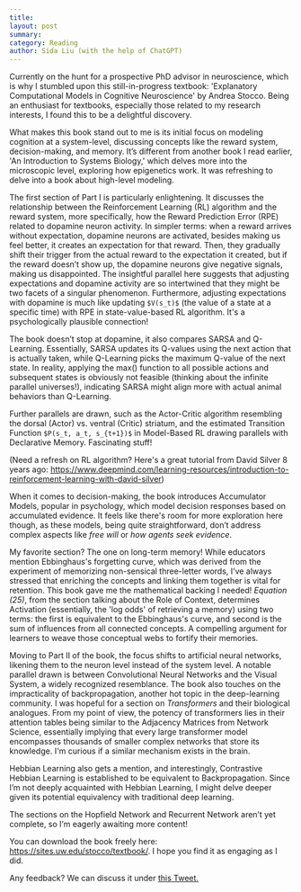 ```yaml
---
title: 
layout: post
summary: 
category: Reading
author: Sida Liu (with the help of ChatGPT)
---
```

Currently on the hunt for a prospective PhD advisor in neuroscience, which is why I stumbled upon this still-in-progress textbook: 'Explanatory Computational Models in Cognitive Neuroscience' by Andrea Stocco. Being an enthusiast for textbooks, especially those related to my research interests, I found this to be a delightful discovery.

What makes this book stand out to me is its initial focus on modeling cognition at a system-level, discussing concepts like the reward system, decision-making, and memory. It’s different from another book I read earlier, 'An Introduction to Systems Biology,' which delves more into the microscopic level, exploring how epigenetics work. It was refreshing to delve into a book about high-level modeling.

The first section of Part I is particularly enlightening. It discusses the relationship between the Reinforcement Learning (RL) algorithm and the reward system, more specifically, how the Reward Prediction Error (RPE) related to dopamine neuron activity. In simpler terms: when a reward arrives without expectation, dopamine neurons are activated, besides making us feel better, it creates an expectation for that reward. Then, they gradually shift their trigger from the actual reward to the expectation it created, but if the reward doesn’t show up, the dopamine neurons give negative signals, making us disappointed. The insightful parallel here suggests that adjusting expectations and dopamine activity are so intertwined that they might be two facets of a singular phenomenon. Furthermore, adjusting expectations with dopamine is much like updating `$V(s_t)$` (the value of a state at a specific time) with RPE in state-value-based RL algorithm. It's a psychologically plausible connection!

The book doesn’t stop at dopamine, it also compares SARSA and Q-Learning. Essentially, SARSA updates its Q-values using the next action that is actually taken, while Q-Learning picks the maximum Q-value of the next state. In reality, applying the max() function to all possible actions and subsequent states is obviously not feasible (thinking about the infinite parallel universes!), indicating SARSA might align more with actual animal behaviors than Q-Learning.

Further parallels are drawn, such as the Actor-Critic algorithm resembling the dorsal (Actor) vs. ventral (Critic) striatum, and the estimated Transition Function `$P(s_t, a_t, s_{t+1})$` in Model-Based RL drawing parallels with Declarative Memory. Fascinating stuff!

(Need a refresh on RL algorithm? Here's a great tutorial from David Silver 8 years ago: https://www.deepmind.com/learning-resources/introduction-to-reinforcement-learning-with-david-silver)

When it comes to decision-making, the book introduces Accumulator Models, popular in psychology, which model decision responses based on accumulated evidence. It feels like there's room for more exploration here though, as these models, being quite straightforward, don’t address complex aspects like *free will* or *how agents seek evidence*.

My favorite section? The one on long-term memory! While educators mention Ebbinghaus's forgetting curve, which was derived from the experiment of memorizing non-sensical three-letter words, I’ve always stressed that enriching the concepts and linking them together is vital for retention. This book gave me the mathematical backing I needed! *Equation (25)*, from the section talking about the Role of Context, determines Activation (essentially, the 'log odds' of retrieving a memory) using two terms: the first is equivalent to the Ebbinghaus's curve, and second is the sum of influences from all connected concepts. A compelling argument for learners to weave those conceptual webs to fortify their memories.

Moving to Part II of the book, the focus shifts to artificial neural networks, likening them to the neuron level instead of the system level. A notable parallel drawn is between Convolutional Neural Networks and the Visual System, a widely recognized resemblance. The book also touches on the impracticality of backpropagation, another hot topic in the deep-learning community. I was hopeful for a section on *Transformers* and their biological analogues. From my point of view, the potency of transformers lies in their attention tables being similar to the Adjacency Matrices from Network Science, essentially implying that every large transformer model encompasses thousands of smaller complex networks that store its knowledge. I'm curious if a similar mechanism exists in the brain.

Hebbian Learning also gets a mention, and interestingly, Contrastive Hebbian Learning is established to be equivalent to Backpropagation. Since I’m not deeply acquainted with Hebbian Learning, I might delve deeper given its potential equivalency with traditional deep learning.

The sections on the Hopfield Network and Recurrent Network aren’t yet complete, so I’m eagerly awaiting more content!

You can download the book freely here: https://sites.uw.edu/stocco/textbook/. I hope you find it as engaging as I did.

Any feedback? We can discuss it under [this Tweet. <i class="fab fa-twitter"></i>](https://twitter.com/liusida2007/status/1698272066603196571)